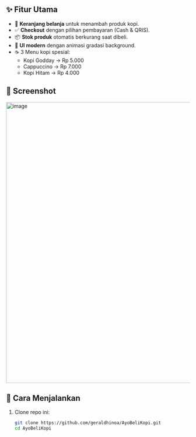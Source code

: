 ## ✨ Fitur Utama
- 🛒 **Keranjang belanja** untuk menambah produk kopi.  
- ✅ **Checkout** dengan pilihan pembayaran (Cash & QRIS).  
- 📦 **Stok produk** otomatis berkurang saat dibeli.  
- 🎨 **UI modern** dengan animasi gradasi background.  
- ☕ 3 Menu kopi spesial:
  - Kopi Godday → Rp 5.000
  - Cappuccino → Rp 7.000
  - Kopi Hitam → Rp 4.000

## 📸 Screenshot
<img width="1366" height="768" alt="image" src="https://github.com/user-attachments/assets/65a6172b-de99-4d52-9d94-154fb12eb052" />


## 🚀 Cara Menjalankan
1. Clone repo ini:
   ```bash
   git clone https://github.com/geraldhinoa/AyoBeliKopi.git
   cd AyoBeliKopi
